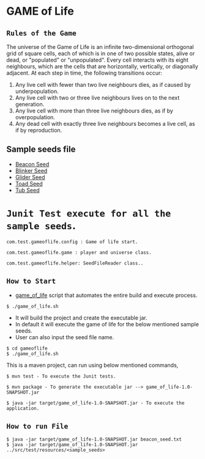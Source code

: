 GAME of Life
==========================

`Rules of the Game`
----------------------------------
The universe of the Game of Life is an infinite two-dimensional orthogonal grid of square cells, each of which is in one of two possible states, alive or dead, or "populated" or "unpopulated". Every cell interacts with its eight neighbours, which are the cells that are horizontally, vertically, or diagonally adjacent. At each step in time, the following transitions occur:
1.	Any live cell with fewer than two live neighbours dies, as if caused by underpopulation.
2.	Any live cell with two or three live neighbours lives on to the next generation.
3.	Any live cell with more than three live neighbours dies, as if by overpopulation.
4.	Any dead cell with exactly three live neighbours becomes a live cell, as if by reproduction.


## Sample seeds file

 * [Beacon Seed](/src/test/resources/beacon_seed.txt)
 * [Blinker Seed](/src/test/resources/blinker_seed.txt)
 * [Glider Seed](/src/test/resources/glider_seed.txt)
 * [Toad Seed](/src/test/resources/toad_seed.txt)
 * [Tub Seed](/src/test/resources/tub_seed.txt)

# `Junit Test execute for all the sample seeds`.
~~~
com.test.gameoflife.config : Game of life start.

com.test.gameoflife.game : player and universe class.

com.test.gameoflife.helper: SeedFileReader class..
~~~

## `How to Start`
* [game_of_life](/game_of_life.sh) script that automates the entire build and execute process.

```
$ ./game_of_life.sh
```

* It will build the project and create the executable jar.
* In default it will execute the game of life for the below mentioned sample seeds.
* User can also input the seed file name.
~~~
$ cd gameoflife
$ ./game_of_life.sh
~~~

This is a maven project, can run using below mentioned commands,
~~~
$ mvn test - To execute the Junit tests.
~~~

~~~
$ mvn package - To generate the executable jar --> game_of_life-1.0-SNAPSHOT.jar

$ java -jar target/game_of_life-1.0-SNAPSHOT.jar - To execute the application.
~~~

## `How to run File`
~~~
$ java -jar target/game_of_life-1.0-SNAPSHOT.jar beacon_seed.txt
$ java -jar target/game_of_life-1.0-SNAPSHOT.jar ../src/test/resources/<sample_seeds>
~~~



